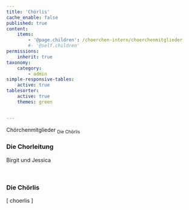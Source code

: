 ```yaml
---
title: 'Chörlis'
cache_enable: false
published: true
content:
    items:
        - '@page.children': /choerchen-intern/choerchenmitglieder
        #- '@self.children'
permissions:
    inherit: true
taxonomy:
    category:
        - admin
simple-responsive-tables:
    active: true
tablesorter:
    active: true
    themes: green


---
```



<span class="h2">Chörchenmitglieder</span> <sub>Die Chörlis</sub>

<h3>Die Chorleitung</h3>
Birgit und Jessica
<p><br/></p>
<h3>Die Chörlis</h3>

[ choerlis ]



